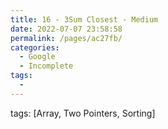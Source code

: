 ```yaml
---
title: 16 - 3Sum Closest - Medium
date: 2022-07-07 23:58:58
permalink: /pages/ac27fb/
categories:
  - Google
  - Incomplete
tags:
  - 
---
```

tags: [Array, Two Pointers, Sorting]